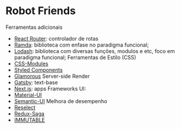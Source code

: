 # Robot Friends

Ferramentas adicionais
* [React Router](https://reactrouter.com/): controlador de rotas
* [Ramda](https://ramdajs.com/): biblioteca com enfase no paradigma funcional;
* [Lodash](https://lodash.com/): biblioteca com diversas funções, modulos e etc, foco em paradigma funcional;
Ferramentas de Estilo (CSS)
* [CSS-Modules](https://github.com/css-modules/css-modules)
* [Styled Components](https://styled-components.com/)
* [Glamorous](https://glamorous.rocks/)
Server-side Render
* [Gatsby](https://www.gatsbyjs.com/): text-base
* [Next.js](https://nextjs.org/): apps
Frameworks UI:
* [Material-UI](https://mui.com/getting-started/usage/)
* [Semantic-UI](https://semantic-ui.com/)
Melhora de desempenho
* [Reselect](https://github.com/reduxjs/reselect)
* [Redux-Saga](https://redux-saga.js.org/)
* [IMMUTABLE](https://immutable-js.com/)